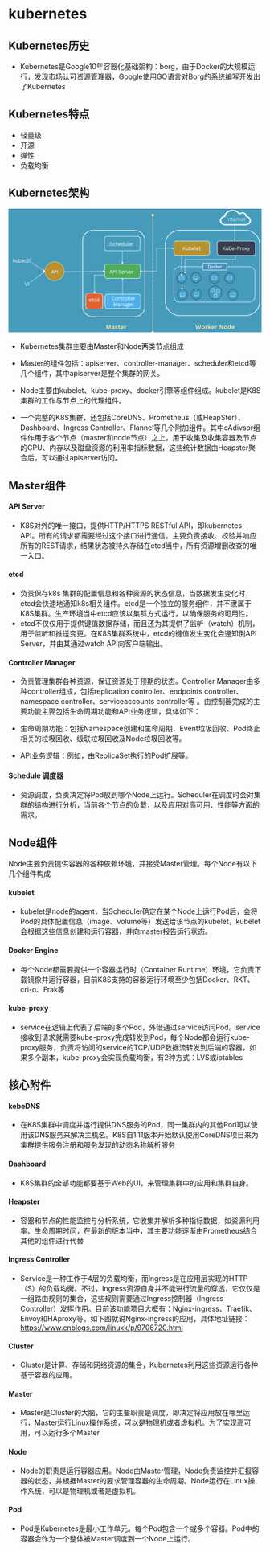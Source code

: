 # kubernetes
## Kubernetes历史
* Kubernetes是Google10年容器化基础架构：borg，由于Docker的大规模运行，发现市场认可资源管理器，Google使用GO语言对Borg的系统编写开发出了Kubernetes
## Kubernetes特点
* 轻量级
* 开源
* 弹性
* 负载均衡

## Kubernetes架构

![imges](https://github.com/cuiziwenn/imgesfile/blob/master/K8S%E6%9E%B6%E6%9E%84%E5%9B%BE.png)

* Kubernetes集群主要由Master和Node两类节点组成

* Master的组件包括：apiserver、controller-manager、scheduler和etcd等几个组件，其中apiserver是整个集群的网关。

* Node主要由kubelet、kube-proxy、docker引擎等组件组成。kubelet是K8S集群的工作与节点上的代理组件。

* 一个完整的K8S集群，还包括CoreDNS、Prometheus（或HeapSter）、Dashboard、Ingress Controller、Flannel等几个附加组件。其中cAdivsor组件作用于各个节点（master和node节点）之上，用于收集及收集容器及节点的CPU、内存以及磁盘资源的利用率指标数据，这些统计数据由Heapster聚合后，可以通过apiserver访问。

## Master组件
 
#### API Server
* K8S对外的唯一接口，提供HTTP/HTTPS RESTful API，即kubernetes API。所有的请求都需要经过这个接口进行通信。主要负责接收、校验并响应所有的REST请求，结果状态被持久存储在etcd当中，所有资源增删改查的唯一入口。

#### etcd
* 负责保存k8s 集群的配置信息和各种资源的状态信息，当数据发生变化时，etcd会快速地通知k8s相关组件。etcd是一个独立的服务组件，并不隶属于K8S集群。生产环境当中etcd应该以集群方式运行，以确保服务的可用性。  
* etcd不仅仅用于提供键值数据存储，而且还为其提供了监听（watch）机制，用于监听和推送变更。在K8S集群系统中，etcd的键值发生变化会通知倒API Server，并由其通过watch API向客户端输出。  
#### Controller Manager  
* 负责管理集群各种资源，保证资源处于预期的状态。Controller Manager由多种controller组成，包括replication controller、endpoints controller、namespace controller、serviceaccounts controller等 。由控制器完成的主要功能主要包括生命周期功能和API业务逻辑，具体如下：

* 生命周期功能：包括Namespace创建和生命周期、Event垃圾回收、Pod终止相关的垃圾回收、级联垃圾回收及Node垃圾回收等。

* API业务逻辑：例如，由ReplicaSet执行的Pod扩展等。
#### Schedule 调度器
* 资源调度，负责决定将Pod放到哪个Node上运行。Scheduler在调度时会对集群的结构进行分析，当前各个节点的负载，以及应用对高可用、性能等方面的需求。
## Node组件
Node主要负责提供容器的各种依赖环境，并接受Master管理。每个Node有以下几个组件构成
#### kubelet
* kubelet是node的agent，当Scheduler确定在某个Node上运行Pod后，会将Pod的具体配置信息（image、volume等）发送给该节点的kubelet，kubelet会根据这些信息创建和运行容器，并向master报告运行状态。
#### Docker Engine
* 每个Node都需要提供一个容器运行时（Container Runtime）环境，它负责下载镜像并运行容器，目前K8S支持的容器运行环境至少包括Docker、RKT、cri-o、Frak等
#### kube-proxy
* service在逻辑上代表了后端的多个Pod，外借通过service访问Pod。service接收到请求就需要kube-proxy完成转发到Pod，每个Node都会运行kube-proxy服务，负责将访问的service的TCP/UDP数据流转发到后端的容器，如果多个副本，kube-proxy会实现负载均衡，有2种方式：LVS或iptables
## 核心附件
#### kebeDNS
* 在K8S集群中调度并运行提供DNS服务的Pod，同一集群内的其他Pod可以使用该DNS服务来解决主机名。K8S自1.11版本开始默认使用CoreDNS项目来为集群提供服务注册和服务发现的动态名称解析服务
#### Dashboard
* K8S集群的全部功能都要基于Web的UI，来管理集群中的应用和集群自身。
#### Heapster
* 容器和节点的性能监控与分析系统，它收集并解析多种指标数据，如资源利用率、生命周期时间，在最新的版本当中，其主要功能逐渐由Prometheus结合其他的组件进行代替
#### Ingress Controller
* Service是一种工作于4层的负载均衡，而lngress是在应用层实现的HTTP（S）的负载均衡。不过，lngress资源自身并不能进行流量的穿透，它仅仅是一组路由规则的集合，这些规则需要通过lngress控制器（lngress Controller）发挥作用。目前该功能项目大概有：Nginx-ingress、Traefik、Envoy和HAproxy等。如下图就说Nginx-ingress的应用，具体地址链接：https://www.cnblogs.com/linuxk/p/9706720.html
#### Cluster
* Cluster是计算、存储和网络资源的集合，Kubernetes利用这些资源运行各种基于容器的应用。
#### Master
* Master是Cluster的大脑，它的主要职责是调度，即决定将应用放在哪里运行，Master运行Linux操作系统，可以是物理机或者虚拟机。为了实现高可用，可以运行多个Master
#### Node
* Node的职责是运行容器应用。Node由Master管理，Node负责监控并汇报容器的状态，并根据Master的要求管理容器的生命周期。Node运行在Linux操作系统，可以是物理机或者是虚拟机。
#### Pod
* Pod是Kubernetes是最小工作单元。每个Pod包含一个或多个容器。Pod中的容器会作为一个整体被Master调度到一个Node上运行。


